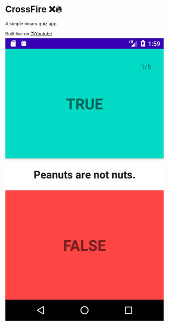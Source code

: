 # CrossFire ❌🔥

A simple binary quiz app.

Built live on [📺Youtube](https://www.youtube.com/watch?v=xxK--KsOD4M)  
![alt](images/screenshot.png)